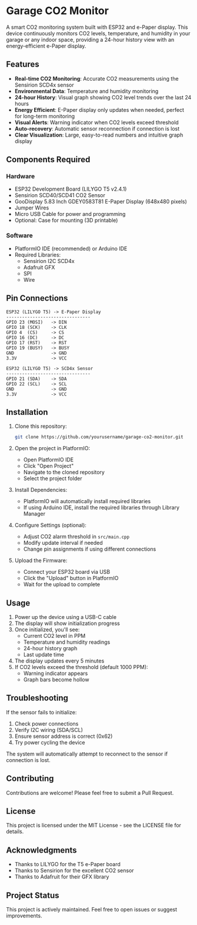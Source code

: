 # Garage CO2 Monitor

A smart CO2 monitoring system built with ESP32 and e-Paper display. This device continuously monitors CO2 levels, temperature, and humidity in your garage or any indoor space, providing a 24-hour history view with an energy-efficient e-Paper display.

## Features

- **Real-time CO2 Monitoring**: Accurate CO2 measurements using the Sensirion SCD4x sensor
- **Environmental Data**: Temperature and humidity monitoring
- **24-hour History**: Visual graph showing CO2 level trends over the last 24 hours
- **Energy Efficient**: E-Paper display only updates when needed, perfect for long-term monitoring
- **Visual Alerts**: Warning indicator when CO2 levels exceed threshold
- **Auto-recovery**: Automatic sensor reconnection if connection is lost
- **Clear Visualization**: Large, easy-to-read numbers and intuitive graph display

## Components Required

### Hardware
- ESP32 Development Board (LILYGO T5 v2.4.1)
- Sensirion SCD40/SCD41 CO2 Sensor
- GooDisplay 5.83 Inch GDEY0583T81 E-Paper Display (648x480 pixels)
- Jumper Wires
- Micro USB Cable for power and programming
- Optional: Case for mounting (3D printable)

### Software
- PlatformIO IDE (recommended) or Arduino IDE
- Required Libraries:
  - Sensirion I2C SCD4x
  - Adafruit GFX
  - SPI
  - Wire

## Pin Connections

```
ESP32 (LILYGO T5) -> E-Paper Display
--------------------------------
GPIO 23 (MOSI)   -> DIN
GPIO 18 (SCK)    -> CLK
GPIO 4  (CS)     -> CS
GPIO 16 (DC)     -> DC
GPIO 17 (RST)    -> RST
GPIO 19 (BUSY)   -> BUSY
GND              -> GND
3.3V             -> VCC

ESP32 (LILYGO T5) -> SCD4x Sensor
--------------------------------
GPIO 21 (SDA)    -> SDA
GPIO 22 (SCL)    -> SCL
GND              -> GND
3.3V             -> VCC
```

## Installation

1. Clone this repository:
   ```bash
   git clone https://github.com/yourusername/garage-co2-monitor.git
   ```

2. Open the project in PlatformIO:
   - Open PlatformIO IDE
   - Click "Open Project"
   - Navigate to the cloned repository
   - Select the project folder

3. Install Dependencies:
   - PlatformIO will automatically install required libraries
   - If using Arduino IDE, install the required libraries through Library Manager

4. Configure Settings (optional):
   - Adjust CO2 alarm threshold in `src/main.cpp`
   - Modify update interval if needed
   - Change pin assignments if using different connections

5. Upload the Firmware:
   - Connect your ESP32 board via USB
   - Click the "Upload" button in PlatformIO
   - Wait for the upload to complete

## Usage

1. Power up the device using a USB-C cable
2. The display will show initialization progress
3. Once initialized, you'll see:
   - Current CO2 level in PPM
   - Temperature and humidity readings
   - 24-hour history graph
   - Last update time
4. The display updates every 5 minutes
5. If CO2 levels exceed the threshold (default 1000 PPM):
   - Warning indicator appears
   - Graph bars become hollow

## Troubleshooting

If the sensor fails to initialize:
1. Check power connections
2. Verify I2C wiring (SDA/SCL)
3. Ensure sensor address is correct (0x62)
4. Try power cycling the device

The system will automatically attempt to reconnect to the sensor if connection is lost.

## Contributing

Contributions are welcome! Please feel free to submit a Pull Request.

## License

This project is licensed under the MIT License - see the LICENSE file for details.

## Acknowledgments

- Thanks to LILYGO for the T5 e-Paper board
- Thanks to Sensirion for the excellent CO2 sensor
- Thanks to Adafruit for their GFX library

## Project Status

This project is actively maintained. Feel free to open issues or suggest improvements. 
